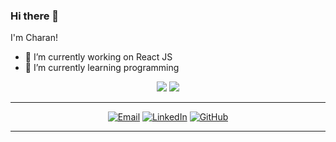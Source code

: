 ### Hi there 👋

<!--
**245charan/245charan** is a ✨ _special_ ✨ repository because its `README.md` (this file) appears on your GitHub profile.

Here are some ideas to get you started:

- 🔭 I’m currently working on React JS
- 🌱 I’m currently learning ...
- 👯 I’m looking to collaborate on ...
- 🤔 I’m looking for help with ...
- 💬 Ask me about ...
- 📫 How to reach me: ...
- 😄 Pronouns: ...
- ⚡ Fun fact: ...
-->
<!-- ### Hi  👋 -->

I'm Charan! 

- 🔭 I’m currently working on React JS
- 🌱 I’m currently learning programming

<p align = "center">
  <img src = "https://github-readme-stats.vercel.app/api?username=245charan&show_icons=true&theme=radical&line_height=33">
  <img src = "https://github-readme-stats.vercel.app/api/top-langs/?username=245charan&hide_langs_below=.25&theme=radical">
</p>

---------------------------------------------------------------------------------------------------------------------------------------------------------------------------------

<p align = "center">
  <a href="mailto:charan.netha@gmail.com" target="_blank"><img src="https://img.shields.io/badge/-Gmail-c14438?style=flat-square&logo=Gmail&logoColor=white" alt="Email"></a>
  <a href="https://www.linkedin.com/in/245-sai-charan" target="_blank"><img src="https://cdn-icons-png.flaticon.com/512/174/174857.png" alt="LinkedIn"></a>
  <a href="https://github.com/245charan/" target="_blank"><img src="https://img.shields.io/badge/-GitHub-181717?style=flat-square&logo=github" alt="GitHub"></a>
</p>

---------------------------------------------------------------------------------------------------------------------------------------------------------------------------------
